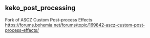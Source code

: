 ## keko_post_processing
Fork of ASCZ Custom Post-process Effects https://forums.bohemia.net/forums/topic/169842-ascz-custom-post-process-effects/
